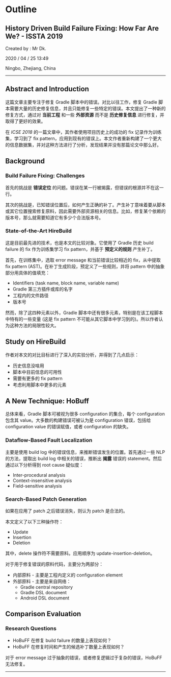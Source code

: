 # Outline

## History Driven Build Failure Fixing: How Far Are We? - ISSTA 2019

Created by : Mr Dk.

2020 / 04 / 25 13:49

Ningbo, Zhejiang, China

---

## Abstract and Introduction

这篇文章主要专注于修复 Gradle 脚本中的错误。对比以往工作，修复 Gradle 脚本需要大量的历史修复信息，并且只能修复一些特定的错误。本文提出了一种新的修复方式，通过对 **当前工程** 和一些 **外部资源** 而不是 **历史修复信息** 进行修复，并取得了更好的效果。

在 *ICSE 2018* 的一篇文章中，其作者使用项目历史上的成功的 fix 记录作为训练集，学习到了 fix pattern，应用到现有的错误上。本文作者重新构建了一个更大的信息数据集，并对这种方法进行了分析，发现结果并没有那篇论文中那么好。

## Background

### Build Failure Fixing: Challenges

首先的挑战是 **错误定位** 的问题。错误在某一行被揭露，但错误的根源并不在这一行。

其次的挑战是，已知错误位置后，如何产生正确的补丁。产生补丁意味着要从脚本或其它位置搜索修复原料，因此需要外部资源相关的信息。比如，修复某个依赖的版本号，那么就需要知道它有多少个合法版本号。

### State-of-the-Art HireBuild

这是目前最先进的技术，也是本文的比较对象。它使用了 Gradle 历史 build failure 的 fix 作为训练集学习 fix pattern，并基于 **预定义的规则** 产生补丁。

首先，在训练集中，选取 error message 和当前错误比较相近的 fix，从中提取 fix pattern (AST)。在补丁生成阶段，预定义了一些规则，并将 pattern 中的抽象部分用具体的值填充：

* Identifiers (task name, block name, variable name)
* Gradle 第三方插件或库的名字
* 工程内的文件路径
* 版本号

然而，除了这四种元素以外，Gradle 脚本中还有很多元素，特别是在该工程脚本中特有的一些变量 (这是 fix pattern 不可能从其它脚本中学习到的)。所以作者认为这种方法的局限性较大。

## Study on HireBuild

作者对本文的对比目标进行了深入的实验分析，并得到了几点启示：

* 历史信息没啥用
* 脚本中目前信息的可用性
* 需要有更多的 fix pattern
* 考虑利用脚本中更多的元素

## A New Technique: HoBuff

总体来看，Gradle 脚本可被视为很多 configuration 的集合，每个 configuration 包含其 value。大多数的构建错误可被认为是 configuration 错误，包括给 configuration value 的错误赋值，或者 configuration 的缺失。

### Dataflow-Based Fault Localization

主要是使用 build log 中的错误信息，来推断错误发生的位置。首先通过一些 NLP 的方法，提取出 build log 中相关的错误，推断出 **揭露** 错误的 statement。然后通过以下分析得到 root cause 疑似度：

* Inter-procedural analysis
* Context-insensitive analysis
* Field-sensitive analysis

### Search-Based Patch Generation

如果在应用了 patch 之后错误消失，则认为 patch 是合法的。

本文定义了以下三种操作符：

* Update
* Insertion
* Deletion

其中，delete 操作符不需要原料。应用顺序为 update-insertion-deletion。

对于用于修复错误的原料代码，主要分为两部分：

* 内部原料 - 主要是工程内定义的 configuration element
* 外部原料 - 主要是来自网络：
    * Gradle central repository
    * Gradle DSL document
    * Android DSL document

## Comparison Evaluation

### Research Questions

* HoBuFF 在修复 build failure 的数量上表现如何？
* HoBuFF 在修复时间和产生的候选补丁数量上表现如何？

对于 error message 过于抽象的错误，或者修复逻辑过于复杂的错误，HoBuFF 无法修复。

---

